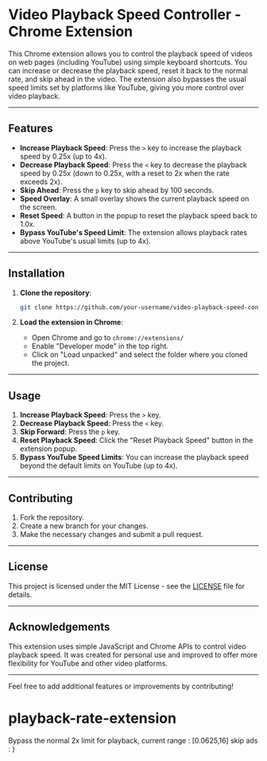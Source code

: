 # Video Playback Speed Controller - Chrome Extension

This Chrome extension allows you to control the playback speed of videos on web pages (including YouTube) using simple keyboard shortcuts. You can increase or decrease the playback speed, reset it back to the normal rate, and skip ahead in the video. The extension also bypasses the usual speed limits set by platforms like YouTube, giving you more control over video playback.

---

## Features
- **Increase Playback Speed**: Press the `>` key to increase the playback speed by 0.25x (up to 4x).
- **Decrease Playback Speed**: Press the `<` key to decrease the playback speed by 0.25x (down to 0.25x, with a reset to 2x when the rate exceeds 2x).
- **Skip Ahead**: Press the `p` key to skip ahead by 100 seconds.
- **Speed Overlay**: A small overlay shows the current playback speed on the screen.
- **Reset Speed**: A button in the popup to reset the playback speed back to 1.0x.
- **Bypass YouTube's Speed Limit**: The extension allows playback rates above YouTube's usual limits (up to 4x).

---

## Installation

1. **Clone the repository**:
   ```bash
   git clone https://github.com/your-username/video-playback-speed-controller.git
   ```

2. **Load the extension in Chrome**:
   - Open Chrome and go to `chrome://extensions/`
   - Enable "Developer mode" in the top right.
   - Click on "Load unpacked" and select the folder where you cloned the project.

---

## Usage

1. **Increase Playback Speed**: Press the `>` key.
2. **Decrease Playback Speed**: Press the `<` key.
3. **Skip Forward**: Press the `p` key.
4. **Reset Playback Speed**: Click the "Reset Playback Speed" button in the extension popup.
5. **Bypass YouTube Speed Limits**: You can increase the playback speed beyond the default limits on YouTube (up to 4x).

---

## Contributing

1. Fork the repository.
2. Create a new branch for your changes.
3. Make the necessary changes and submit a pull request.

---

## License

This project is licensed under the MIT License - see the [LICENSE](LICENSE) file for details.

---

## Acknowledgements

This extension uses simple JavaScript and Chrome APIs to control video playback speed. It was created for personal use and improved to offer more flexibility for YouTube and other video platforms.

---

Feel free to add additional features or improvements by contributing!
# playback-rate-extension
Bypass the normal 2x limit for playback, current range : [0.0625,16]
skip ads : ) 
